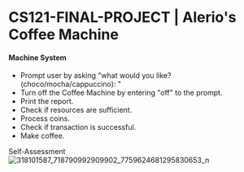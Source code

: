 # CS121-FINAL-PROJECT | Alerio's Coffee Machine
#### Machine System ####

- Prompt user by asking "what would you like? (choco/mocha/cappuccino): "
- Turn off the Coffee Machine by entering "off" to the prompt.
- Print the report.
- Check if resources are sufficient.
- Process coins.
- Check if transaction is successful.
- Make coffee.

Self-Assessment
![318101587_718790992909902_7759624681295830653_n](https://user-images.githubusercontent.com/112959261/206857325-e5b39bea-da0e-4f8a-bbce-a2325270c281.jpg)
